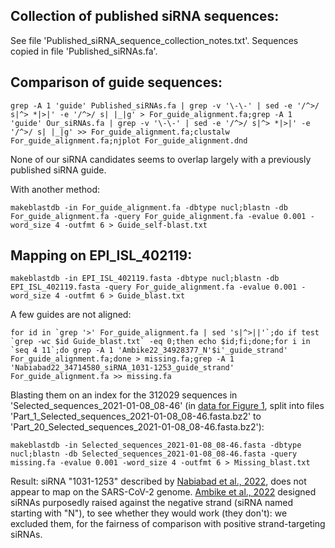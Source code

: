 ## Collection of published siRNA sequences: ##

See file 'Published_siRNA_sequence_collection_notes.txt'. Sequences copied in file 'Published_siRNAs.fa'.

## Comparison of guide sequences:

``grep -A 1 'guide' Published_siRNAs.fa | grep -v '\-\-' | sed -e '/^>/ s|^> *|>|' -e '/^>/ s| |_|g' > For_guide_alignment.fa;grep -A 1 'guide' Our_siRNAs.fa | grep -v '\-\-' | sed -e '/^>/ s|^> *|>|' -e '/^>/ s| |_|g' >> For_guide_alignment.fa;clustalw For_guide_alignment.fa;njplot For_guide_alignment.dnd``

None of our siRNA candidates seems to overlap largely with a previously published siRNA guide.

With another method:

``makeblastdb -in For_guide_alignment.fa -dbtype nucl;blastn -db For_guide_alignment.fa -query For_guide_alignment.fa -evalue 0.001 -word_size 4 -outfmt 6 > Guide_self-blast.txt``


## Mapping on EPI_ISL_402119:

``makeblastdb -in EPI_ISL_402119.fasta -dbtype nucl;blastn -db EPI_ISL_402119.fasta -query For_guide_alignment.fa -evalue 0.001 -word_size 4 -outfmt 6 > Guide_blast.txt``

A few guides are not aligned:

``for id in `grep '>' For_guide_alignment.fa | sed 's|^>||'`;do if test `grep -wc $id Guide_blast.txt` -eq 0;then echo $id;fi;done;for i in `seq 4 11`;do grep -A 1 'Ambike22_34928377_N'$i'_guide_strand' For_guide_alignment.fa;done > missing.fa;grep -A 1 'Nabiabad22_34714580_siRNA_1031-1253_guide_strand' For_guide_alignment.fa >> missing.fa``

Blasting them on an index for the 312029 sequences in 'Selected_sequences_2021-01-08_08-46' (in [data for Figure 1](https://github.com/HKeyHKey/Houbron_et_al_2023/tree/main/Figure_1), split into files 'Part_1_Selected_sequences_2021-01-08_08-46.fasta.bz2' to 'Part_20_Selected_sequences_2021-01-08_08-46.fasta.bz2'):

``makeblastdb -in Selected_sequences_2021-01-08_08-46.fasta -dbtype nucl;blastn -db Selected_sequences_2021-01-08_08-46.fasta -query missing.fa -evalue 0.001 -word_size 4 -outfmt 6 > Missing_blast.txt``

Result: siRNA "1031-1253" described by [Nabiabad et al., 2022](https://pubmed.ncbi.nlm.nih.gov/34714580/), does not appear to map on the SARS-CoV-2 genome. [Ambike et al., 2022](https://pubmed.ncbi.nlm.nih.gov/34928377/) designed siRNAs purposedly raised against the negative strand (siRNA named starting with "N"), to see whether they would work (they don't): we excluded them, for the fairness of comparison with positive strand-targeting siRNAs.
